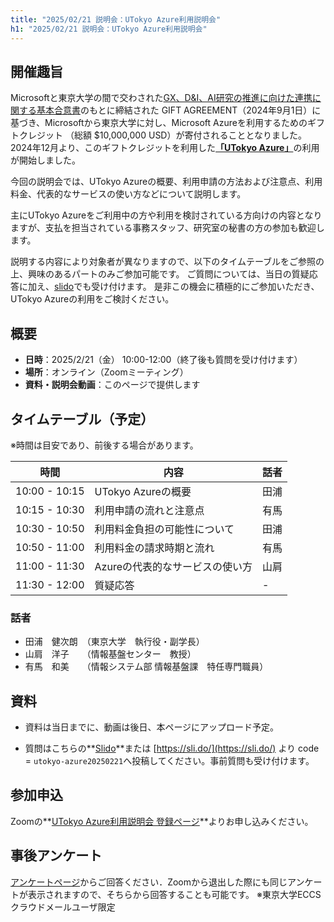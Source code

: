```yaml
---
title: "2025/02/21 説明会：UTokyo Azure利用説明会"
h1: "2025/02/21 説明会：UTokyo Azure利用説明会"
---
```


## 開催趣旨

Microsoftと東京大学の間で交わされた[GX、D&I、AI研究の推進に向けた連携に関する基本合意書](https://www.u-tokyo.ac.jp/focus/ja/articles/z1701_00012.html)のもとに締結された GIFT AGREEMENT（2024年9月1日）に基づき、Microsoftから東京大学に対し、Microsoft Azureを利用するためのギフトクレジット （総額 $10,000,000 USD）が寄付されることとなりました。
2024年12月より、このギフトクレジットを利用した[**「UTokyo Azure」**](https://utelecon.adm.u-tokyo.ac.jp/research_computing/utokyo_azure/)の利用が開始しました。

今回の説明会では、UTokyo Azureの概要、利用申請の方法および注意点、利用料金、代表的なサービスの使い方などについて説明します。

主にUTokyo Azureをご利用中の方や利用を検討されている方向けの内容となりますが、支払を担当されている事務スタッフ、研究室の秘書の方の参加も歓迎します。

説明する内容により対象者が異なりますので、以下のタイムテーブルをご参照の上、興味のあるパートのみご参加可能です。
ご質問については、当日の質疑応答に加え、[slido](https://app.sli.do/event/ig9R1n6FPpnuPoQrDtyje8)でも受け付けます。
是非この機会に積極的にご参加いただき、UTokyo Azureの利用をご検討ください。

## 概要
- **日時**：2025/2/21（金） 10:00-12:00（終了後も質問を受け付けます）
- **場所**：オンライン（Zoomミーティング）
- **資料・説明会動画**：このページで提供します

## タイムテーブル（予定）
※時間は目安であり、前後する場合があります。

| 時間   | 内容   | 話者   |
|--------|--------|--------|
| 10:00 - 10:15 | UTokyo Azureの概要   | 田浦   |
| 10:15 - 10:30  | 利用申請の流れと注意点   | 有馬   |
| 10:30 - 10:50  | 利用料金負担の可能性について   | 田浦   |
| 10:50 - 11:00  | 利用料金の請求時期と流れ | 有馬 |
| 11:00 - 11:30 | Azureの代表的なサービスの使い方   | 山肩 |
| 11:30 - 12:00 | 質疑応答 | - |


   
### 話者
- 田浦　健次朗　（東京大学　執行役・副学長）
- 山肩　洋子　　（情報基盤センター　教授）
- 有馬　和美　　（情報システム部 情報基盤課　特任専門職員）

## 資料

- 資料は当日までに、動画は後日、本ページにアップロード予定。

- 質問はこちらの**[Slido](https://app.sli.do/event/ig9R1n6FPpnuPoQrDtyje8)**または [https://sli.do/](https://sli.do/) より code = `utokyo-azure20250221`へ投稿してください。事前質問も受け付けます。



## 参加申込
Zoomの**[UTokyo Azure利用説明会 登録ページ](https://u-tokyo-ac-jp.zoom.us/meeting/register/NsntDBBiSUecESy1vR58bw)**よりお申し込みください。

## 事後アンケート
[アンケートページ](https://forms.gle/sfL7LCxX3EwY86rP6)からご回答ください．Zoomから退出した際にも同じアンケートが表示されますので、そちらから回答することも可能です。
※東京大学ECCSクラウドメールユーザ限定
